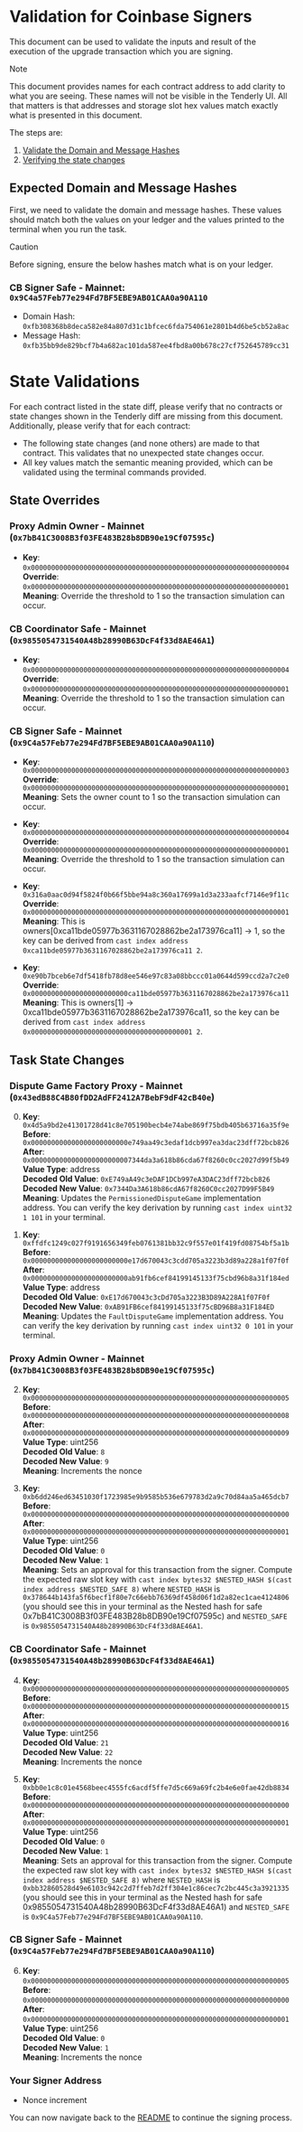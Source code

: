 # Validation for Coinbase Signers

This document can be used to validate the inputs and result of the execution of the upgrade transaction which you are signing.

> [!NOTE]
>
> This document provides names for each contract address to add clarity to what you are seeing. These names will not be visible in the Tenderly UI. All that matters is that addresses and storage slot hex values match exactly what is presented in this document.

The steps are:

1. [Validate the Domain and Message Hashes](#expected-domain-and-message-hashes)
2. [Verifying the state changes](#state-changes)

## Expected Domain and Message Hashes

First, we need to validate the domain and message hashes. These values should match both the values on your ledger and the values printed to the terminal when you run the task.

> [!CAUTION]
>
> Before signing, ensure the below hashes match what is on your ledger.
>
> ### CB Signer Safe - Mainnet: `0x9C4a57Feb77e294Fd7BF5EBE9AB01CAA0a90A110`
>
> - Domain Hash: `0xfb308368b8deca582e84a807d31c1bfcec6fda754061e2801b4d6be5cb52a8ac`
> - Message Hash: `0xfb35bb9de829bcf7b4a682ac101da587ee4fbd8a00b678c27cf752645789cc31`

# State Validations

For each contract listed in the state diff, please verify that no contracts or state changes shown in the Tenderly diff are missing from this document. Additionally, please verify that for each contract:

- The following state changes (and none others) are made to that contract. This validates that no unexpected state changes occur.
- All key values match the semantic meaning provided, which can be validated using the terminal commands provided.

## State Overrides

### Proxy Admin Owner - Mainnet (`0x7bB41C3008B3f03FE483B28b8DB90e19Cf07595c`)

- **Key**: `0x0000000000000000000000000000000000000000000000000000000000000004` <br/>
  **Override**: `0x0000000000000000000000000000000000000000000000000000000000000001` <br/>
  **Meaning**: Override the threshold to 1 so the transaction simulation can occur.

### CB Coordinator Safe - Mainnet (`0x9855054731540A48b28990B63DcF4f33d8AE46A1`)

- **Key**: `0x0000000000000000000000000000000000000000000000000000000000000004` <br/>
  **Override**: `0x0000000000000000000000000000000000000000000000000000000000000001` <br/>
  **Meaning**: Override the threshold to 1 so the transaction simulation can occur.

### CB Signer Safe - Mainnet (`0x9C4a57Feb77e294Fd7BF5EBE9AB01CAA0a90A110`)

- **Key**: `0x0000000000000000000000000000000000000000000000000000000000000003` <br/>
  **Override**: `0x0000000000000000000000000000000000000000000000000000000000000001` <br/>
  **Meaning**: Sets the owner count to 1 so the transaction simulation can occur.

- **Key**: `0x0000000000000000000000000000000000000000000000000000000000000004` <br/>
  **Override**: `0x0000000000000000000000000000000000000000000000000000000000000001` <br/>
  **Meaning**: Override the threshold to 1 so the transaction simulation can occur.

- **Key**: `0x316a0aac0d94f5824f0b66f5bbe94a8c360a17699a1d3a233aafcf7146e9f11c` <br/>
  **Override**: `0x0000000000000000000000000000000000000000000000000000000000000001` <br/>
  **Meaning**: This is owners[0xca11bde05977b3631167028862be2a173976ca11] -> 1, so the key can be derived from `cast index address 0xca11bde05977b3631167028862be2a173976ca11 2`.

- **Key**: `0xe90b7bceb6e7df5418fb78d8ee546e97c83a08bbccc01a0644d599ccd2a7c2e0` <br/>
  **Override**: `0x000000000000000000000000ca11bde05977b3631167028862be2a173976ca11` <br/>
  **Meaning**: This is owners[1] -> 0xca11bde05977b3631167028862be2a173976ca11, so the key can be derived from `cast index address 0x0000000000000000000000000000000000000001 2`.

## Task State Changes

### Dispute Game Factory Proxy - Mainnet (`0x43edB88C4B80fDD2AdFF2412A7BebF9dF42cB40e`)

0. **Key**: `0x4d5a9bd2e41301728d41c8e705190becb4e74abe869f75bdb405b63716a35f9e` <br/>
   **Before**: `0x000000000000000000000000e749aa49c3edaf1dcb997ea3dac23dff72bcb826` <br/>
   **After**: `0x0000000000000000000000007344da3a618b86cda67f8260c0cc2027d99f5b49` <br/>
   **Value Type**: address <br/>
   **Decoded Old Value**: `0xE749aA49c3eDAF1DCb997eA3DAC23dff72bcb826` <br/>
   **Decoded New Value**: `0x7344Da3A618b86cdA67f8260C0cc2027D99F5B49` <br/>
   **Meaning**: Updates the `PermissionedDisputeGame` implementation address. You can verify the key derivation by running `cast index uint32 1 101` in your terminal. <br/>

1. **Key**: `0xffdfc1249c027f9191656349feb0761381bb32c9f557e01f419fd08754bf5a1b` <br/>
   **Before**: `0x000000000000000000000000e17d670043c3cdd705a3223b3d89a228a1f07f0f` <br/>
   **After**: `0x000000000000000000000000ab91fb6cef84199145133f75cbd96b8a31f184ed` <br/>
   **Value Type**: address <br/>
   **Decoded Old Value**: `0xE17d670043c3cDd705a3223B3D89A228A1f07F0f` <br/>
   **Decoded New Value**: `0xAB91FB6cef84199145133f75cBD96B8a31F184ED` <br/>
   **Meaning**: Updates the `FaultDisputeGame` implementation address. You can verify the key derivation by running `cast index uint32 0 101` in your terminal. <br/>

### Proxy Admin Owner - Mainnet (`0x7bB41C3008B3f03FE483B28b8DB90e19Cf07595c`)

2. **Key**: `0x0000000000000000000000000000000000000000000000000000000000000005` <br/>
   **Before**: `0x0000000000000000000000000000000000000000000000000000000000000008` <br/>
   **After**: `0x0000000000000000000000000000000000000000000000000000000000000009` <br/>
   **Value Type**: uint256 <br/>
   **Decoded Old Value**: `8` <br/>
   **Decoded New Value**: `9` <br/>
   **Meaning**: Increments the nonce <br/>

3. **Key**: `0xb6dd246ed63451030f1723985e9b9585b536e679783d2a9c70d84aa5a465dcb7` <br/>
   **Before**: `0x0000000000000000000000000000000000000000000000000000000000000000` <br/>
   **After**: `0x0000000000000000000000000000000000000000000000000000000000000001` <br/>
   **Value Type**: uint256 <br/>
   **Decoded Old Value**: `0` <br/>
   **Decoded New Value**: `1` <br/>
   **Meaning**: Sets an approval for this transaction from the signer. Compute the expected raw slot key with `cast index bytes32 $NESTED_HASH $(cast index address $NESTED_SAFE 8)` where `NESTED_HASH` is `0x378644b143fa5f6becf1f80e7c66ebb76369df458d06f1d2a82ec1cae4124806` (you should see this in your terminal as the Nested hash for safe 0x7bB41C3008B3f03FE483B28b8DB90e19Cf07595c) and `NESTED_SAFE` is `0x9855054731540A48b28990B63DcF4f33d8AE46A1`. <br/>

### CB Coordinator Safe - Mainnet (`0x9855054731540A48b28990B63DcF4f33d8AE46A1`)

4. **Key**: `0x0000000000000000000000000000000000000000000000000000000000000005` <br/>
   **Before**: `0x0000000000000000000000000000000000000000000000000000000000000015` <br/>
   **After**: `0x0000000000000000000000000000000000000000000000000000000000000016` <br/>
   **Value Type**: uint256 <br/>
   **Decoded Old Value**: `21` <br/>
   **Decoded New Value**: `22` <br/>
   **Meaning**: Increments the nonce <br/>

5. **Key**: `0xbb0e1c8c01e4568beec4555fc6acdf5ffe7d5c669a69fc2b4e6e0fae42db8834` <br/>
   **Before**: `0x0000000000000000000000000000000000000000000000000000000000000000` <br/>
   **After**: `0x0000000000000000000000000000000000000000000000000000000000000001` <br/>
   **Value Type**: uint256 <br/>
   **Decoded Old Value**: `0` <br/>
   **Decoded New Value**: `1` <br/>
   **Meaning**: Sets an approval for this transaction from the signer. Compute the expected raw slot key with `cast index bytes32 $NESTED_HASH $(cast index address $NESTED_SAFE 8)` where `NESTED_HASH` is `0xbb32860528d49e6103c942c2d7ffeb7d2ff304e1c86cec7c2bc445c3a3921335` (you should see this in your terminal as the Nested hash for safe 0x9855054731540A48b28990B63DcF4f33d8AE46A1) and `NESTED_SAFE` is `0x9C4a57Feb77e294Fd7BF5EBE9AB01CAA0a90A110`. <br/>

### CB Signer Safe - Mainnet (`0x9C4a57Feb77e294Fd7BF5EBE9AB01CAA0a90A110`)

6. **Key**: `0x0000000000000000000000000000000000000000000000000000000000000005` <br/>
   **Before**: `0x0000000000000000000000000000000000000000000000000000000000000000` <br/>
   **After**: `0x0000000000000000000000000000000000000000000000000000000000000001` <br/>
   **Value Type**: uint256 <br/>
   **Decoded Old Value**: `0` <br/>
   **Decoded New Value**: `1` <br/>
   **Meaning**: Increments the nonce <br/>

### Your Signer Address

- Nonce increment

You can now navigate back to the [README](../README.md#43-extract-the-domain-hash-and-the-message-hash-to-approve) to continue the signing process.

